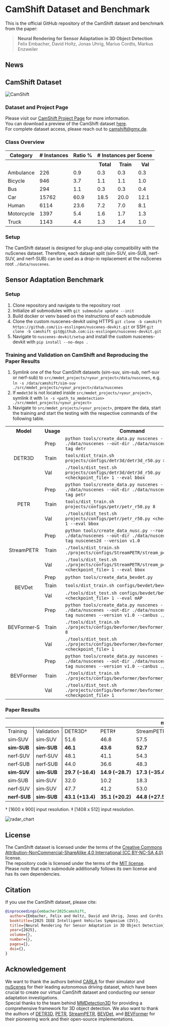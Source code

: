 # CamShift Dataset and Benchmark

This is the official GitHub repository of the CamShift dataset and benchmark from the paper:

> **Neural Rendering for Sensor Adaptation in 3D Object Detection** \
> Felix Embacher, David Holtz, Jonas Uhrig, Marius Cordts, Markus Enzweiler

## News

## CamShift Dataset

![CamShift](https://github.com/user-attachments/assets/ac4d490d-deca-40f8-ac24-c97921da50f2)

### Dataset and Project Page
Please visit our [CamShift Project Page](https://dmholtz.github.io/camshift/) for more information. \
You can download a preview of the CamShift dataset [here](https://drive.google.com/drive/folders/1DRzwuDdljY7RaJwTRgsGoHX_vir1ddYj?usp=sharing). \
For complete dataset access, please reach out to [camshift@gmx.de](mailto:camshift@gmx.de).

### Class Overview
<table>
  <tr>
    <th>Category</th>
    <th># Instances</th>
    <th>Ratio %</th>
    <th colspan="3"># Instances per Scene</th>
  </tr>
  <tr>
    <th></th>
    <th></th>
    <th></th>
    <th>Total</th>
    <th>Train</th>
    <th>Val</th>
  </tr>
  <tr>
    <td>Ambulance</td>
    <td>226</td>
    <td>0.9</td>
    <td>0.3</td>
    <td>0.3</td>
    <td>0.3</td>
  </tr>
  <tr>
    <td>Bicycle</td>
    <td>946</td>
    <td>3.7</td>
    <td>1.1</td>
    <td>1.1</td>
    <td>1.0</td>
  </tr>
  <tr>
    <td>Bus</td>
    <td>294</td>
    <td>1.1</td>
    <td>0.3</td>
    <td>0.3</td>
    <td>0.4</td>
  </tr>
  <tr>
    <td>Car</td>
    <td>15762</td>
    <td>60.9</td>
    <td>18.5</td>
    <td>20.0</td>
    <td>12.1</td>
  </tr>
  <tr>
    <td>Human</td>
    <td>6114</td>
    <td>23.6</td>
    <td>7.2</td>
    <td>7.0</td>
    <td>8.1</td>
  </tr>
  <tr>
    <td>Motorcycle</td>
    <td>1397</td>
    <td>5.4</td>
    <td>1.6</td>
    <td>1.7</td>
    <td>1.3</td>
  </tr>
  <tr>
    <td>Truck</td>
    <td>1143</td>
    <td>4.4</td>
    <td>1.3</td>
    <td>1.4</td>
    <td>1.0</td>
  </tr>
</table>

### Setup
The CamShift dataset is designed for plug-and-play compatibility with the nuScenes dataset.
Therefore, each dataset split (sim-SUV, sim-SUB, nerf-SUV, and nerf-SUB) can be used as a drop-in replacement at the nuScenes root ``./data/nuscenes``.

## Sensor Adaptation Benchmark
### Setup
1. Clone repository and navigate to the repository root
2. Initialize all submodules with ``git submodule update --init``
3. Build docker or venv based on the instructions of each submodule
4. Clone the custom nuscenes-devkit using HTTPS ``git clone -b camshift https://github.com/iis-esslingen/nuscenes-devkit.git`` or SSH ``git clone -b camshift git@github.com:iis-esslingen/nuscenes-devkit.git``
5. Navigate to ``nuscenes-devkit/setup`` and install the custom nuscenes-devkit with ``pip install --no-deps .``

### Training and Validation on CamShift and Reproducing the Paper Results
1. Symlink one of the four CamShift datasets (sim-suv, sim-sub, nerf-suv or nerf-sub) to ``src/mmdet_projects/<your_project>/data/nuscenes``, e.g. ``ln -s /data/camshift/sim-suv ./src/mmdet_projects/<your_project>/data/nuscenes``
2. If ``mmdet3d`` is not located inside ``src/mmdet_projects/<your_project>``, symlink it with ``ln -s <path_to_mmdetection> ./src/mmdet_projects/<your_project>``
3. Navigate to ``src/mmdet_projects/<your_project>``, prepare the data, start the training and start the testing with the respective commands of the following table.

<table>
  <tr>
    <th>Model</th>
    <th>Usage</th>
    <th>Command</th>
  </tr>
  <tr>
    <td rowspan="3" style="text-align:center;">DETR3D</td>
    <td>Prep</td>
    <td><code>python tools/create_data.py nuscenes --root-path ./data/nuscenes --out-dir ./data/nuscenes --extra-tag detr</code></td>
  </tr>
  <tr>
    <td>Train</td>
    <td><code>tools/dist_train.sh projects/configs/detr3d/detr3d_r50.py 8</code></td>
  </tr>
  <tr>
    <td>Val</td>
    <td><code>./tools/dist_test.sh projects/configs/detr3d/detr3d_r50.py &lt;checkpoint_file&gt; 1 --eval bbox</code></td>
  </tr>
  <tr>
    <td rowspan="3" style="text-align:center;">PETR</td>
    <td>Prep</td>
    <td><code>python tools/create_data.py nuscenes --root-path ./data/nuscenes --out-dir ./data/nuscenes --extra-tag petr</code></td>
  </tr>
  <tr>
    <td>Train</td>
    <td><code>tools/dist_train.sh projects/configs/petr/petr_r50.py 8</code></td>
  </tr>
  <tr>
    <td>Val</td>
    <td><code>./tools/dist_test.sh projects/configs/petr/petr_r50.py &lt;checkpoint_file&gt; 1 --eval bbox</code></td>
  </tr>
  <tr>
    <td rowspan="3" style="text-align:center;">StreamPETR</td>
    <td>Prep</td>
    <td><code>python tools/create_data_nusc.py --root-path ./data/nuscenes --out-dir ./data/nuscenes --extra-tag nuscenes2d --version v1.0</code></td>
  </tr>
  <tr>
    <td>Train</td>
    <td><code>./tools/dist_train.sh ./projects/configs/StreamPETR/stream_petr_r50.py 8</code></td>
  </tr>
  <tr>
    <td>Val</td>
    <td><code>./tools/dist_test.sh ./projects/configs/StreamPETR/stream_petr_r50.py &lt;checkpoint_file&gt; 1 --eval bbox</code></td>
  </tr>
  <tr>
    <td rowspan="3" style="text-align:center;">BEVDet</td>
    <td>Prep</td>
    <td><code>python tools/create_data_bevdet.py</code></td>
  </tr>
  <tr>
    <td>Train</td>
    <td><code>tools/dist_train.sh configs/bevdet/bevdet_r50.py 8</code></td>
  </tr>
  <tr>
    <td>Val</td>
    <td><code>./tools/dist_test.sh configs/bevdet/bevdet_r50.py &lt;checkpoint_file&gt; 1 --eval mAP</code></td>
  </tr>
  <tr>
    <td rowspan="3" style="text-align:center;">BEVFormer&#8209;S</td>
    <td>Prep</td>
    <td><code>python tools/create_data.py nuscenes --root-path ./data/nuscenes --out-dir ./data/nuscenes --extra-tag nuscenes --version v1.0 --canbus ./data/nuscenes</code></td>
  </tr>
  <tr>
    <td>Train</td>
    <td><code>./tools/dist_train.sh ./projects/configs/bevformer/bevformer_r50_static.py 8</code></td>
  </tr>
  <tr>
    <td>Val</td>
    <td><code>./tools/dist_test.sh ./projects/configs/bevformer/bevformer_r50_static.py &lt;checkpoint_file&gt; 1</code></td>
  </tr>
  <tr>
    <td rowspan="3" style="text-align:center;">BEVFormer</td>
    <td>Prep</td>
    <td><code>python tools/create_data.py nuscenes --root-path ./data/nuscenes --out-dir ./data/nuscenes --extra-tag nuscenes --version v1.0 --canbus ./data/nuscenes</code></td>
  </tr>
  <tr>
    <td>Train</td>
    <td><code>./tools/dist_train.sh ./projects/configs/bevformer/bevformer_r50.py 8</code></td>
  </tr>
  <tr>
    <td>Val</td>
    <td><code>./tools/dist_test.sh ./projects/configs/bevformer/bevformer_r50.py &lt;checkpoint_file&gt; 1</code></td>
  </tr>
</table>

### Paper Results
<table>
  <thead>
    <tr>
      <th colspan="2"></th>
      <th colspan="6" style="text-align:center;">mAP [%]</th>
    </tr>
    </thead>
    <tbody>
    <tr>
      <td style="border-right: 1px solid black; text-align:left;">Training</td>
      <td style="border-right: 1px solid black; text-align:left;">Validation</td>
      <td style="text-align:left;">DETR3D†</td>
      <td style="text-align:left;">PETR‡</td>
      <td style="text-align:left;">StreamPETR‡</td>
      <td style="text-align:left;">BEVDet‡</td>
      <td style="text-align:left;">BEVFormer&#8209;S†</td>
      <td style="text-align:left;">BEVFormer†</td>
    </tr>
    <tr>
      <td style="border-right: 1px solid black; text-align:left;">sim&#8209;SUV</td>
      <td style="border-right: 1px solid black; text-align:left;">sim&#8209;SUV</td>
      <td style="text-align:left;">51.6</td>
      <td style="text-align:left;">46.8</td>
      <td style="text-align:left;">57.5</td>
      <td style="text-align:left;">44.2</td>
      <td style="text-align:left;">59.5</td>
      <td style="text-align:left;">63.3</td>
    </tr>
    <tr>
      <td style="border-right: 1px solid black; text-align:left;"><b>sim&#8209;SUB</b></td>
      <td style="border-right: 1px solid black; text-align:left;"><b>sim&#8209;SUB</b></td>
      <td style="text-align:left;"><b>46.1</b></td>
      <td style="text-align:left;"><b>43.6</b></td>
      <td style="text-align:left;"><b>52.7</b></td>
      <td style="text-align:left;"><b>41.9</b></td>
      <td style="text-align:left;"><b>56.6</b></td>
      <td style="text-align:left;"><b>61.1</b></td>
    </tr>
    <tr>
      <td style="border-right: 1px solid black; text-align:left;">nerf&#8209;SUV</td>
      <td style="border-right: 1px solid black; text-align:left;">nerf&#8209;SUV</td>
      <td style="text-align:left;">48.1</td>
      <td style="text-align:left;">41.1</td>
      <td style="text-align:left;">54.3</td>
      <td style="text-align:left;">38.3</td>
      <td style="text-align:left;">54.8</td>
      <td style="text-align:left;">58.4</td>
    </tr>
    <tr>
      <td style="border-right: 1px solid black; text-align:left;">nerf&#8209;SUB</td>
      <td style="border-right: 1px solid black; text-align:left;">nerf&#8209;SUB</td>
      <td style="text-align:left;">44.0</td>
      <td style="text-align:left;">36.6</td>
      <td style="text-align:left;">48.3</td>
      <td style="text-align:left;">38.4</td>
      <td style="text-align:left;">49.3</td>
      <td style="text-align:left;">51.9</td>
    </tr>
    <tr>
      <td style="border-right: 1px solid black; text-align:left;"><b>sim&#8209;SUV</b></td>
      <td style="border-right: 1px solid black; text-align:left;"><b>sim&#8209;SUB</b></td>
      <td style="text-align:left;"><b>29.7&nbsp;(−16.4)</b></td>
      <td style="text-align:left;"><b>14.9&nbsp;(−28.7)</b></td>
      <td style="text-align:left;"><b>17.3&nbsp;(−35.4)</b></td>
      <td style="text-align:left;"><b>29.4&nbsp;(−12.5)</b></td>
      <td style="text-align:left;"><b>48.8&nbsp;(−7.8)</b></td>
      <td style="text-align:left;"><b>50.8&nbsp;(−10.3)</b></td>
    </tr>
    <tr>
      <td style="border-right: 1px solid black; text-align:left;">sim&#8209;SUB</td>
      <td style="border-right: 1px solid black; text-align:left;">sim&#8209;SUV</td>
      <td style="text-align:left;">32.0</td>
      <td style="text-align:left;">10.2</td>
      <td style="text-align:left;">18.3</td>
      <td style="text-align:left;">25.6</td>
      <td style="text-align:left;">55.1</td>
      <td style="text-align:left;">57.2</td>
    </tr>
    <tr>
      <td style="border-right: 1px solid black; text-align:left;">nerf&#8209;SUV</td>
      <td style="border-right: 1px solid black; text-align:left;">sim&#8209;SUV</td>
      <td style="text-align:left;">47.7</td>
      <td style="text-align:left;">41.2</td>
      <td style="text-align:left;">53.0</td>
      <td style="text-align:left;">24.6</td>
      <td style="text-align:left;">55.4</td>
      <td style="text-align:left;">58.4</td>
    </tr>
    <tr>
      <td style="border-right: 1px solid black; text-align:left;"><b>nerf&#8209;SUB</b></td>
      <td style="border-right: 1px solid black; text-align:left;"><b>sim&#8209;SUB</b></td>
      <td style="text-align:left;"><b>43.1&nbsp;(+13.4)</b></td>
      <td style="text-align:left;"><b>35.1&nbsp;(+20.2)</b></td>
      <td style="text-align:left;"><b>44.8&nbsp;(+27.5)</b></td>
      <td style="text-align:left;"><b>29.5&nbsp;(+0.1)</b></td>
      <td style="text-align:left;"><b>50.6&nbsp;(+1.8)</b></td>
      <td style="text-align:left;"><b>52.1&nbsp;(+1.3)</b></td>
    </tr>
  </tbody>
</table>
<p>† [1600 x 900] input resolution. ‡ [1408 x 512] input resolution.</p>

![radar_chart](https://github.com/user-attachments/assets/ebbbaa76-145d-4bcd-a771-1a7fe6abbae1)

## License
The CamShift dataset is licensed under the terms of the [Creative Commons Attribution-NonCommercial-ShareAlike 4.0 International (CC BY-NC-SA 4.0)](https://creativecommons.org/licenses/by-nc-sa/4.0/) license.  
The repository code is licensed under the terms of the [MIT license](https://git.i.mercedes-benz.com/EMBACHF/camshift/blob/main/LICENSE).  
Please note that each submodule additionally follows its own license and has its own dependencies.

## Citation

If you use the CamShift dataset, please cite:

```bibtex
@inproceedings{embacher2025camshift,
  author={Embacher, Felix and Holtz, David and Uhrig, Jonas and Cordts, Marius and Enzweiler, Markus},
  booktitle={2025 IEEE Intelligent Vehicles Symposium (IV)},
  title={Neural Rendering for Sensor Adaptation in 3D Object Detection},
  year={2025},
  volume={},
  number={},
  pages={},
  doi={},
}
```

## Acknowledgement
We want to thank the authors behind [CARLA](https://github.com/carla-simulator/carla) for their simulator and [nuScenes](https://www.nuscenes.org/) for their leading autonomous driving dataset, which have been crucial to create our virtual CamShift dataset and conducting our sensor adaptation investigations.  
Special thanks to the team behind [MMDetection3D](https://github.com/open-mmlab/mmdetection3d) for providing a comprehensive framework for 3D object detection. We also want to thank the authors of [DETR3D](https://github.com/WangYueFt/detr3d), [PETR](https://github.com/megvii-research/PETR), [StreamPETR](https://github.com/exiawsh/StreamPETR), [BEVDet](https://github.com/HuangJunJie2017/BEVDet), and [BEVFormer](https://github.com/fundamentalvision/BEVFormer) for their pioneering work and their open-source implementations.